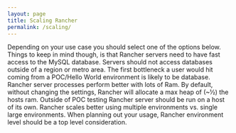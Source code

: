 ```yaml
---
layout: page
title: Scaling Rancher
permalink: /scaling/
---
```


Depending on your use case you should select one of the options below. Things to keep in mind though, is that Rancher servers need to have fast access to the MySQL database. Servers should not access databases outside of a region or metro area. The first bottleneck a user would hit coming from a POC/Hello World environment is likely to be database.
Rancher server processes perform better with lots of Ram. By default, without changing the settings, Rancher will allocate a max heap of (~½) the hosts ram.  Outside of POC testing Rancher server should be run on a host of its own.
Rancher scales better using multiple environments vs. single large environments. When planning out your usage, Rancher environment level should be a top level consideration. 
